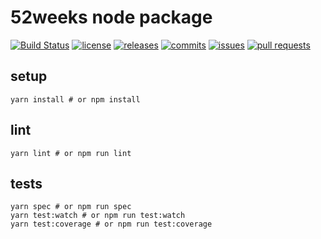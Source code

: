 # 52weeks node package

[![Build Status](https://travis-ci.org/nandomoreirame/52weeks-pkg.svg?branch=master)](https://travis-ci.org/nandomoreirame/52weeks-pkg) [![license](https://badgen.net/github/license/nandomoreirame/52weeks-pkg)](/LICENSE) [![releases](https://badgen.net/github/release/nandomoreirame/52weeks-pkg)](https://github.com/nandomoreirame/52weeks-pkg/releases) [![commits](https://badgen.net/github/commits/nandomoreirame/52weeks-pkg)](https://github.com/nandomoreirame/52weeks-pkg/commits) [![issues](https://badgen.net/github/issues/nandomoreirame/52weeks-pkg)](https://github.com/nandomoreirame/52weeks-pkg/issues) [![pull requests](https://badgen.net/github/prs/nandomoreirame/52weeks-pkg)](https://github.com/nandomoreirame/52weeks-pkg/pulls)

## setup

```
yarn install # or npm install
```

## lint

```
yarn lint # or npm run lint
```

## tests

```
yarn spec # or npm run spec
yarn test:watch # or npm run test:watch
yarn test:coverage # or npm run test:coverage
```
